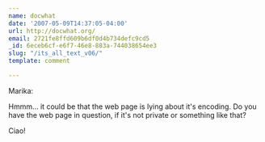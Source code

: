 ```yaml
---
name: docwhat
date: '2007-05-09T14:37:05-04:00'
url: http://docwhat.org/
email: 2721fe8ffd609b6df0d4b734defc9cd5
_id: 6eceb6cf-e6f7-46e8-883a-744038654ee3
slug: "/its_all_text_v06/"
template: comment

---
```


Marika:

Hmmm... it could be that the web page is lying about it's encoding.  Do you have the web page in question, if it's not private or something like that?

Ciao!

